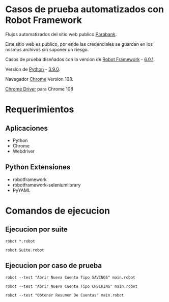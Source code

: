 # Casos de prueba automatizados con Robot Framework

Flujos automatizados del sitio web publico [Parabank](https://parabank.parasoft.com/parabank/index.htm).


Este sitio web es publico, por ende las credenciales se guardan en los mismos archivos sin suponer un riesgo.


Casos de prueba diseñados con la version de [Robot Framework](https://robotframework.org/) - [6.0.1](https://github.com/robotframework/robotframework/milestone/66?closed=1).

Version de [Python](https://github.com/robotframework/robotframework/milestone/66?closed=1) - [3.9.0](https://www.python.org/downloads/release/python-390/).

Navegador [Chrome](https://www.google.com/intl/es_mx/chrome/) Version 108.

[Chrome Driver](https://chromedriver.chromium.org/downloads) para Chrome 108


# Requerimientos
## Aplicaciones
- Python
- Chrome
- Webdriver

## Python Extensiones
- robotframework
- robotframework-seleniumlibrary
- PyYAML


# Comandos de ejecucion

## Ejecucion por suite
```robot *.robot```

```robot Suite.robot```


## Ejecucion por caso de prueba
```robot --test "Abrir Nueva Cuenta Tipo SAVINGS" main.robot```

```robot --test "Abrir Nueva Cuenta Tipo CHECKING" main.robot```

```robot --test "Obtener Resumen De Cuentas" main.robot```
